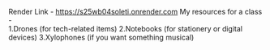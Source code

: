 Render Link - https://s25wb04soleti.onrender.com
My resources for a class -  
1.Drones (for tech-related items)
2.Notebooks (for stationery or digital devices)
3.Xylophones (if you want something musical)
